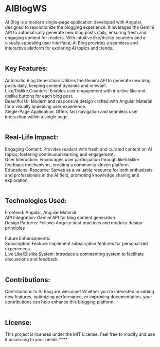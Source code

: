 # AIBlogWS

AI Blog is a modern single-page application developed with Angular, designed to revolutionize the blogging experience. It leverages the Gemini API to automatically generate new blog posts daily, ensuring fresh and engaging content for readers. With intuitive like/dislike counters and a visually appealing user interface, AI Blog provides a seamless and interactive platform for exploring AI topics and trends.<br><br>

## Key Features:<br>
Automatic Blog Generation: Utilizes the Gemini API to generate new blog posts daily, keeping content dynamic and relevant.<br>
Like/Dislike Counters: Enables user engagement with intuitive like and dislike buttons for each blog post.<br>
Beautiful UI: Modern and responsive design crafted with Angular Material for a visually appealing user experience.<br>
Single-Page Application: Offers fast navigation and seamless user interaction within a single page.<br><br>

## Real-Life Impact:<br>
Engaging Content: Provides readers with fresh and curated content on AI topics, fostering continuous learning and engagement.<br>
User Interaction: Encourages user participation through like/dislike feedback mechanisms, creating a community-driven platform.<br>
Educational Resource: Serves as a valuable resource for both enthusiasts and professionals in the AI field, promoting knowledge sharing and exploration.<br><br>
## Technologies Used:<br>
Frontend: Angular, Angular Material<br>
API Integration: Gemini API for blog content generation<br>
Design Patterns: Follows Angular best practices and modular design principles<br><br>
Future Enhancements:<br>
Subscription Feature: Implement subscription features for personalized experiences.<br>
Live Like/Dislike System: Introduce a commenting system to facilitate discussions and feedback.<br><br>

## Contributions:<br>
Contributions to AI Blog are welcome! Whether you're interested in adding new features, optimizing performance, or improving documentation, your contributions can help enhance this blogging platform.<br><br>

## License:<br>
This project is licensed under the MIT License. Feel free to modify and use it according to your needs.****
